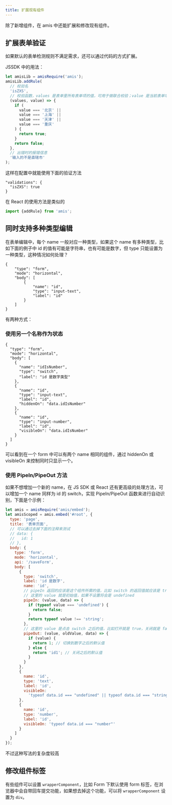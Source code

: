 ```yaml
---
title: 扩展现有组件
---
```


除了新增组件，在 amis 中还能扩展和修改现有组件。

## 扩展表单验证

如果默认的表单检测规则不满足需求，还可以通过代码的方式扩展。

JSSDK 中的用法：

```javascript
let amisLib = amisRequire('amis');
amisLib.addRule(
  // 校验名
  'isZXS',
  // 校验函数，values 是表单里所有表单项的值，可用于做联合校验；value 是当前表单项的值
  (values, value) => {
    if (
      value === '北京' ||
      value === '上海' ||
      value === '天津' ||
      value === '重庆'
    ) {
      return true;
    }
    return false;
  },
  // 出错时的报错信息
  '输入的不是直辖市'
);
```

这样在配置中就能使用下面的验证方法

```
"validations": {
  "isZXS": true
}
```

在 React 的使用方法是类似的

```javascript
import {addRule} from 'amis';
```

## 同时支持多种类型编辑

在表单编辑中，每个 name 一般对应一种类型，如果这个 name 有多种类型，比如下面的例子中 id 的值有可能是字符串，也有可能是数字，但 type 只能设置为一种类型，这种情况如何处理？

```schema: scope="body"
{
    "type": "form",
    "mode": "horizontal",
    "body": [
        {
            "name": "id",
            "type": "input-text",
            "label": "id"
        }
    ]
}
```

有两种方式：

### 使用另一个名称作为状态

```schema: scope="body"
{
  "type": "form",
  "mode": "horizontal",
  "body": [
    {
      "name": "idIsNumber",
      "type": "switch",
      "label": "id 是数字类型"
    },
    {
      "name": "id",
      "type": "input-text",
      "label": "id",
      "hiddenOn": "data.idIsNumber"
    },
    {
      "name": "id",
      "type": "input-number",
      "label": "id",
      "visibleOn": "data.idIsNumber"
    }
  ]
}
```

可以看到在一个 form 中可以有两个 name 相同的组件，通过 hiddenOn 或 visibleOn 来控制同时只显示一个。

### 使用 PipeIn/PipeOut 方法

如果不想增加一个新的 name，在 JS SDK 或 React 还有更高级的处理方法，可以增加一个 name 同样为 id 的 switch，实现 PipeIn/PipeOut 函数来进行自动识别，下面是个示例：

```javascript
let amis = amisRequire('amis/embed');
let amisScoped = amis.embed('#root', {
  type: 'page',
  title: '表单页面',
  // 可以通过去掉下面的注释来测试
  // data: {
  //   id: 1
  // },
  body: {
    type: 'form',
    mode: 'horizontal',
    api: '/saveForm',
    body: [
      {
        type: 'switch',
        label: 'id 是数字',
        name: 'id',
        // pipeIn 返回的应该是这个组件所需的值，比如 switch 的返回值就应该是 true 或 false
        // 这里的 value 就是初始值，如果不设置将会是 undefined
        pipeIn: (value, data) => {
          if (typeof value === 'undefined') {
            return false;
          }
          return typeof value !== 'string';
        },
        // 这里的 value 是点击 switch 之后的值，比如打开就是 true，关闭就是 false
        pipeOut: (value, oldValue, data) => {
          if (value) {
            return 1; // 切换到数字之后的默认值
          } else {
            return 'id1'; // 关闭之后的默认值
          }
        }
      },
      {
        name: 'id',
        type: 'text',
        label: 'id',
        visibleOn:
          'typeof data.id === "undefined" || typeof data.id === "string"'
      },
      {
        name: 'id',
        type: 'number',
        label: 'id',
        visibleOn: 'typeof data.id === "number"'
      }
    ]
  }
});
```

不过这种写法的复杂度较高

## 修改组件标签

有些组件可以设置 `wrapperComponent`，比如 Form 下默认使用 form 标签，在浏览器中会自带回车提交功能，如果想去掉这个功能，可以将 `wrapperComponent` 设置为 `div`。
